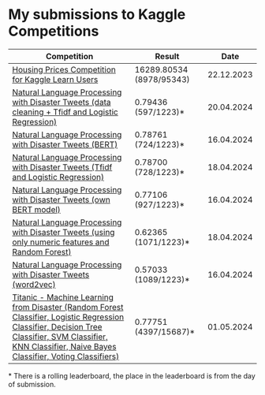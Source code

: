 # My submissions to Kaggle Competitions

| Competition                                                                                                                                                                                                                             | Result                   | Date       |
|-----------------------------------------------------------------------------------------------------------------------------------------------------------------------------------------------------------------------------------------|--------|------------|
| [Housing Prices Competition for Kaggle Learn Users](npl-disaster-tweets.ipynb)                                                                                                                                                          | 16289.80534 (8978/95343) | 22.12.2023 |
| [Natural Language Processing with Disaster Tweets (data cleaning + Tfidf and Logistic Regression)](npl-disaster-tweets.ipynb)                                                                                                           | 0.79436 (597/1223)*      | 20.04.2024 |
| [Natural Language Processing with Disaster Tweets (BERT)](npl-disaster-tweets.ipynb)                                                                                                                                                    | 0.78761 (724/1223)*      | 16.04.2024 |
| [Natural Language Processing with Disaster Tweets (Tfidf and Logistic Regression)](npl-disaster-tweets.ipynb)                                                                                                                           | 0.78700 (728/1223)*      | 18.04.2024 |
| [Natural Language Processing with Disaster Tweets (own BERT model)](npl-disaster-tweets.ipynb)                                                                                                                                          | 0.77106 (927/1223)*      | 16.04.2024 |
| [Natural Language Processing with Disaster Tweets (using only numeric features and Random Forest)](npl-disaster-tweets.ipynb)                                                                                                           | 0.62365 (1071/1223)*     | 18.04.2024 |
| [Natural Language Processing with Disaster Tweets (word2vec)](npl-disaster-tweets.ipynb)                                                                                                                                                | 0.57033 (1089/1223)*     | 16.04.2024 |
| [Titanic - Machine Learning from Disaster (Random Forest Classifier, Logistic Regression Classifier, Decision Tree Classifier, SVM Classifier, KNN Classifier, Naive Bayes Classifier, Voting Classifiers)](titanic-data-preprocessing-rfc-svm-xgb-lightgbm-voting.ipynb) | 0.77751 (4397/15687)*     | 01.05.2024 |

\* There is a rolling leaderboard, the place in the leaderboard is from the day of submission.

